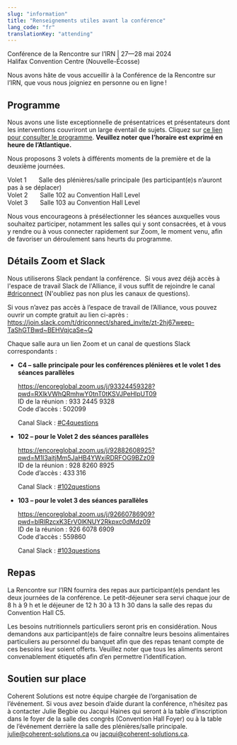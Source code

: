 ```yaml
---
slug: "information"
title: "Renseignements utiles avant la conférence"
lang_code: "fr"
translationKey: "attending"
---
```


Conférence de la Rencontre sur l’IRN | 27—28 mai 2024  
Halifax Convention Centre (Nouvelle-Écosse)

Nous avons hâte de vous accueillir à la Conférence de la Rencontre sur l’IRN, que vous nous joigniez en personne ou en ligne !

## Programme

Nous avons une liste exceptionnelle de présentatrices et présentateurs dont les interventions couvriront un large
éventail de sujets. Cliquez sur [ce lien pour consulter le programme](/fr/programme).
**Veuillez noter que l’horaire est exprimé en heure de l’Atlantique.**

Nous proposons 3 volets à différents moments de la première et de la deuxième journées.

Volet 1       Salle des plénières/salle principale (les participant(e)s n’auront pas à se déplacer)  
Volet 2       Salle 102 au Convention Hall Level  
Volet 3       Salle 103 au Convention Hall Level  

Nous vous encourageons à présélectionner les séances auxquelles vous souhaitez participer, notamment les salles qui y
sont consacrées, et à vous y rendre ou à vous connecter rapidement sur Zoom, le moment venu, afin de favoriser un
déroulement sans heurts du programme.

## Détails Zoom et Slack

Nous utiliserons Slack pendant la conférence.  Si vous avez déjà accès à l'espace de travail Slack de l'Alliance, il
vous suffit de rejoindre le canal [#driconnect](https://driconnect.slack.com/archives/CDNBKALPN) (N'oubliez pas non plus
les canaux de questions).

Si vous n’avez pas accès à l’espace de travail de l’Alliance, vous pouvez ouvrir un compte gratuit au lien ci-après :
<https://join.slack.com/t/driconnect/shared_invite/zt-2hj67weep-TaShGTBwd~BEHVqjcaSe~Q>

Chaque salle aura un lien Zoom et un canal de questions Slack correspondants :

- **C4 – salle principale pour les conférences plénières et le volet 1 des séances parallèles**

  <https://encoreglobal.zoom.us/j/93324459328?pwd=RXlkVWhQRmhwY0tnT0tKSVJPeHlpUT09>  
  ID de la réunion : 933 2445 9328  
  Code d’accès : 502099

  Canal Slack : [#C4questions](https://driconnect.slack.com/archives/C073BSAHXJ9)

- **102 – pour le Volet 2 des séances parallèles**

  <https://encoreglobal.zoom.us/j/92882608925?pwd=M1l3aitjMm5JaHB4YWxiRDRFOG9BZz09>  
  ID de la réunion : 928 8260 8925  
  Code d’accès : 433 316

  Canal Slack : [#102questions](https://driconnect.slack.com/archives/C073TEDB29X)

- **103 – pour le volet 3 des séances parallèles**

  <https://encoreglobal.zoom.us/j/92660786909?pwd=blRlRzcxK3ErV0lKNUY2Rkpxc0dMdz09>  
  ID de la réunion : 926 6078 6909  
  Code d’accès : 559860

  Canal Slack : [#103questions](https://driconnect.slack.com/archives/C0743JC6K32)

## Repas

La Rencontre sur l’IRN fournira des repas aux participant(e)s pendant les deux journées de la conférence. Le
petit-déjeuner sera servi chaque jour de 8 h à 9 h et le déjeuner de 12 h 30 à 13 h 30 dans la salle des repas du
Convention Hall C5.

Les besoins nutritionnels particuliers seront pris en considération. Nous demandons aux participant(e)s de faire
connaître leurs besoins alimentaires particuliers au personnel du banquet afin que des repas tenant compte de ces
besoins leur soient offerts. Veuillez noter que tous les aliments seront convenablement étiquetés afin d’en permettre
l’identification.

## Soutien sur place

Coherent Solutions est notre équipe chargée de l’organisation de l’événement. Si vous avez besoin d’aide durant la
conférence, n’hésitez pas à contacter Julie Begbie ou Jacqui Haines qui seront à la table d’inscription dans le foyer de
la salle des congrès (Convention Hall Foyer) ou à la table de l’événement derrière la salle des plénières/salle
principale. <julie@coherent-solutions.ca> ou <jacqui@coherent-solutions.ca>.
